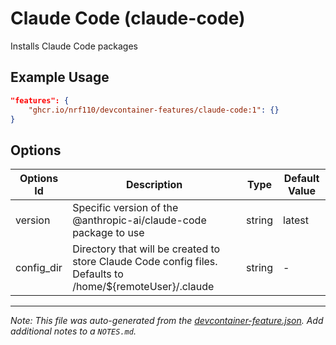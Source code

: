 
# Claude Code (claude-code)

Installs Claude Code packages

## Example Usage

```json
"features": {
    "ghcr.io/nrf110/devcontainer-features/claude-code:1": {}
}
```

## Options

| Options Id | Description | Type | Default Value |
|-----|-----|-----|-----|
| version | Specific version of the @anthropic-ai/claude-code package to use | string | latest |
| config_dir | Directory that will be created to store Claude Code config files.  Defaults to /home/${remoteUser}/.claude | string | - |



---

_Note: This file was auto-generated from the [devcontainer-feature.json](https://github.com/nrf110/devcontainer-features/blob/main/src/claude-code/devcontainer-feature.json).  Add additional notes to a `NOTES.md`._

